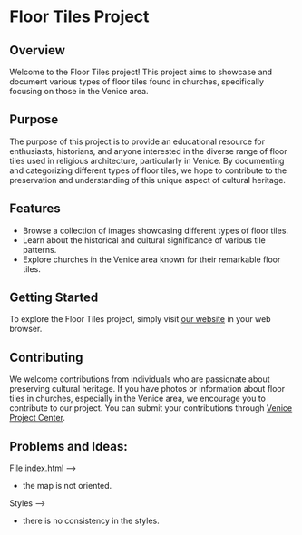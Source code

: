 # Floor Tiles Project

## Overview

Welcome to the Floor Tiles project! This project aims to showcase and document various types of floor tiles found in churches, specifically focusing on those in the Venice area. 

## Purpose

The purpose of this project is to provide an educational resource for enthusiasts, historians, and anyone interested in the diverse range of floor tiles used in religious architecture, particularly in Venice. By documenting and categorizing different types of floor tiles, we hope to contribute to the preservation and understanding of this unique aspect of cultural heritage.

## Features

- Browse a collection of images showcasing different types of floor tiles.
- Learn about the historical and cultural significance of various tile patterns.
- Explore churches in the Venice area known for their remarkable floor tiles.

## Getting Started

To explore the Floor Tiles project, simply visit [our website](http://church-floors.veniceprojectcenter.org) in your web browser.

## Contributing

We welcome contributions from individuals who are passionate about preserving cultural heritage. If you have photos or information about floor tiles in churches, especially in the Venice area, we encourage you to contribute to our project. You can submit your contributions through [Venice Project Center](Veniceprojectcenter.org).

## Problems and Ideas:

File index.html --> 
- the map is not oriented. 



Styles -->
- there is no consistency in the styles. 